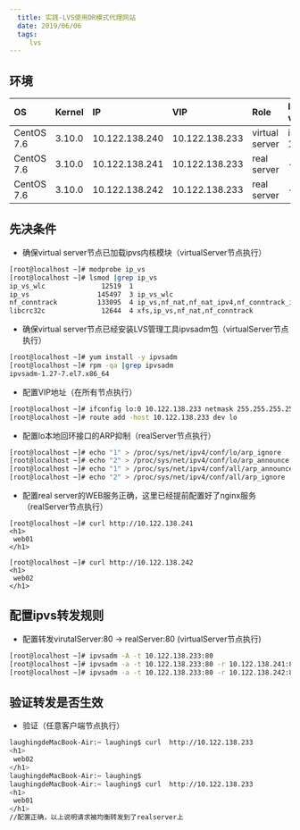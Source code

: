 ```yaml
---
  title: 实践-LVS使用DR模式代理网站
  date: 2019/06/06
  tags: 
     lvs
---
```



## 环境

|  OS  |  Kernel |  IP     | VIP       | Role  | lvs version |
|:-----|:--------|:--------|:----------|:------|:------------|
|CentOS 7.6|3.10.0|10.122.138.240|10.122.138.233|virtual server|ipvsadm-1.27
|CentOS 7.6|3.10.0|10.122.138.241|10.122.138.233|real server|-|
|CentOS 7.6|3.10.0|10.122.138.242|10.122.138.233|real server|-|

## 先决条件 
* 确保virtual server节点已加载ipvs内核模块（virtualServer节点执行）

```bash
[root@localhost ~]# modprobe ip_vs
[root@localhost ~]# lsmod |grep ip_vs
ip_vs_wlc              12519  1 
ip_vs                 145497  3 ip_vs_wlc
nf_conntrack          133095  4 ip_vs,nf_nat,nf_nat_ipv4,nf_conntrack_ipv4
libcrc32c              12644  4 xfs,ip_vs,nf_nat,nf_conntrack

```

* 确保virtual server节点已经安装LVS管理工具ipvsadm包（virtualServer节点执行）

```bash
[root@localhost ~]# yum install -y ipvsadm
[root@localhost ~]# rpm -qa |grep ipvsadm
ipvsadm-1.27-7.el7.x86_64
```

* 配置VIP地址（在所有节点执行）

```bash
[root@localhost ~]# ifconfig lo:0 10.122.138.233 netmask 255.255.255.255
[root@localhost ~]# route add -host 10.122.138.233 dev lo
```

* 配置lo本地回环接口的ARP抑制（realServer节点执行）

```bash
[root@localhost ~]# echo "1" > /proc/sys/net/ipv4/conf/lo/arp_ignore 
[root@localhost ~]# echo "2" > /proc/sys/net/ipv4/conf/lo/arp_announce 
[root@localhost ~]# echo "1" > /proc/sys/net/ipv4/conf/all/arp_announce 
[root@localhost ~]# echo "2" > /proc/sys/net/ipv4/conf/all/arp_ignore

```


* 配置real server的WEB服务正确，这里已经提前配置好了nginx服务（realServer节点执行）

```
[root@localhost ~]# curl http://10.122.138.241
<h1>
 web01 
</h1>

[root@localhost ~]# curl http://10.122.138.242
<h1>
 web02
</h1>

```

## 配置ipvs转发规则

* 配置转发virutalServer:80 -> realServer:80 (virtualServer节点执行)

```bash
[root@localhost ~]# ipvsadm -A -t 10.122.138.233:80 
[root@localhost ~]# ipvsadm -a -t 10.122.138.233:80 -r 10.122.138.241:80 -g -w 1 //-g 表示使用DR模式
[root@localhost ~]# ipvsadm -a -t 10.122.138.233:80 -r 10.122.138.242:80 -g -w 1 //-g 表示使用DR模式

```


## 验证转发是否生效

* 验证（任意客户端节点执行）

```bash
laughingdeMacBook-Air:~ laughing$ curl  http://10.122.138.233
<h1>
 web02
</h1>
laughingdeMacBook-Air:~ laughing$
laughingdeMacBook-Air:~ laughing$ curl  http://10.122.138.233
<h1>
 web01
</h1>
//配置正确，以上说明请求被均衡转发到了realserver上
```
